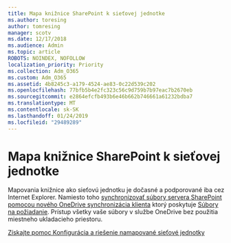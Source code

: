 ```yaml
---
title: Mapa knižnice SharePoint k sieťovej jednotke
ms.author: toresing
author: tomresing
manager: scotv
ms.date: 12/17/2018
ms.audience: Admin
ms.topic: article
ROBOTS: NOINDEX, NOFOLLOW
localization_priority: Priority
ms.collection: Adm_O365
ms.custom: Adm_O365
ms.assetid: 4b8245c3-a179-4524-ae83-0c22d539c202
ms.openlocfilehash: 77bfb5b4e2fc323c56c9d759b7b97eac7b2670eb
ms.sourcegitcommit: e2864efcfb493b6e46b662b746661a61232bdba7
ms.translationtype: MT
ms.contentlocale: sk-SK
ms.lasthandoff: 01/24/2019
ms.locfileid: "29489289"
---
```

# <a name="map-a-sharepoint-library-to-a-network-drive"></a>Mapa knižnice SharePoint k sieťovej jednotke

Mapovania knižnice ako sieťovú jednotku je dočasné a podporované iba cez Internet Explorer. Namiesto toho [synchronizovať súbory servera SharePoint pomocou nového OneDrive synchronizácia klienta](https://support.office.com/article/6de9ede8-5b6e-4503-80b2-6190f3354a88.aspx) ktorý poskytuje [Súbory na požiadanie](https://support.office.com/article/0e6860d3-d9f3-4971-b321-7092438fb38e.aspx). Prístup všetky vaše súbory v službe OneDrive bez použitia miestneho ukladacieho priestoru.
  
[Získajte pomoc Konfigurácia a riešenie namapované sieťové jednotky](https://go.microsoft.com/fwlink/?linkid=872946)
  

